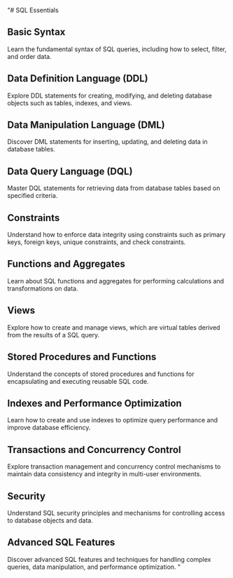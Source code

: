"# SQL Essentials

## Basic Syntax
Learn the fundamental syntax of SQL queries, including how to select, filter, and order data.

## Data Definition Language (DDL)
Explore DDL statements for creating, modifying, and deleting database objects such as tables, indexes, and views.

## Data Manipulation Language (DML)
Discover DML statements for inserting, updating, and deleting data in database tables.

## Data Query Language (DQL)
Master DQL statements for retrieving data from database tables based on specified criteria.

## Constraints
Understand how to enforce data integrity using constraints such as primary keys, foreign keys, unique constraints, and check constraints.

## Functions and Aggregates
Learn about SQL functions and aggregates for performing calculations and transformations on data.

## Views
Explore how to create and manage views, which are virtual tables derived from the results of a SQL query.

## Stored Procedures and Functions
Understand the concepts of stored procedures and functions for encapsulating and executing reusable SQL code.

## Indexes and Performance Optimization
Learn how to create and use indexes to optimize query performance and improve database efficiency.

## Transactions and Concurrency Control
Explore transaction management and concurrency control mechanisms to maintain data consistency and integrity in multi-user environments.

## Security
Understand SQL security principles and mechanisms for controlling access to database objects and data.

## Advanced SQL Features
Discover advanced SQL features and techniques for handling complex queries, data manipulation, and performance optimization.
"
